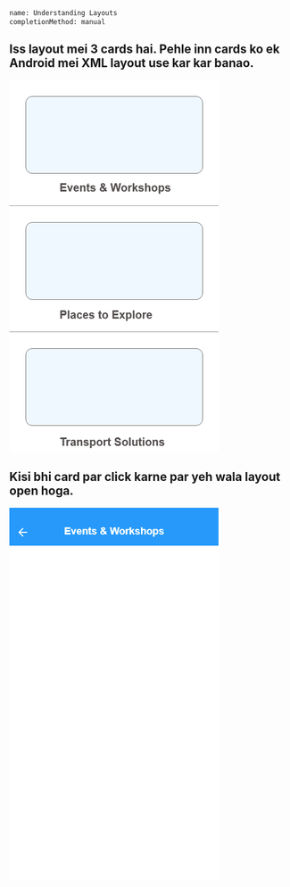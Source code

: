 ```ngMeta
name: Understanding Layouts
completionMethod: manual
```

## Iss layout mei 3 cards hai. Pehle inn cards ko ek Android mei XML layout use kar kar banao.

![Layout 1](images/layout1_3cards.png) 

## Kisi bhi card par click karne par yeh wala layout open hoga.

![Layout 2](images/layout1_second_view.png) 